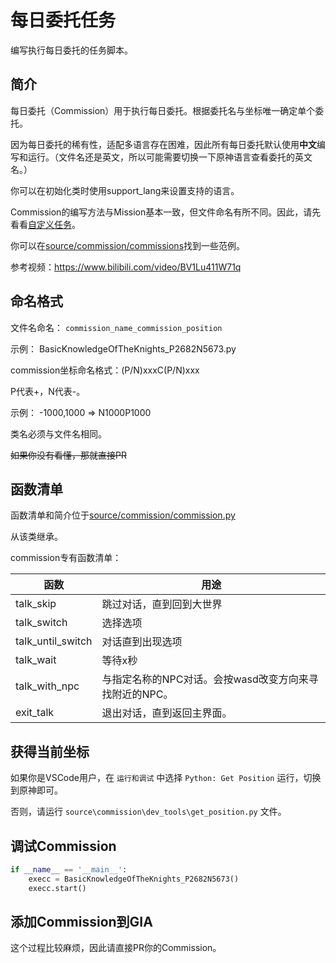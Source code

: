 # 每日委托任务

编写执行每日委托的任务脚本。

## 简介

每日委托（Commission）用于执行每日委托。根据委托名与坐标唯一确定单个委托。

因为每日委托的稀有性，适配多语言存在困难，因此所有每日委托默认使用**中文**编写和运行。（文件名还是英文，所以可能需要切换一下原神语言查看委托的英文名。）

你可以在初始化类时使用support_lang来设置支持的语言。

Commission的编写方法与Mission基本一致，但文件命名有所不同。因此，请先看看[自定义任务](mission.md)。

你可以在[source/commission/commissions](https://github.com/infstellar/genshin_impact_assistant/tree/main/source/commission/commissions)找到一些范例。

参考视频：https://www.bilibili.com/video/BV1Lu411W71q

## 命名格式

文件名命名： `commission_name_commission_position`

示例： BasicKnowledgeOfTheKnights_P2682N5673.py

commission坐标命名格式：(P/N)xxxC(P/N)xxx

P代表+，N代表-。

示例： -1000,1000 => N1000P1000

类名必须与文件名相同。

~~如果你没有看懂，那就直接PR~~

## 函数清单

函数清单和简介位于[source/commission/commission.py](https://github.com/infstellar/genshin_impact_assistant/tree/main/source/commission/commission.py)

从该类继承。

commission专有函数清单：

| 函数              | 用途                                                   |
| ----------------- | ------------------------------------------------------ |
| talk_skip         | 跳过对话，直到回到大世界                               |
| talk_switch       | 选择选项                                               |
| talk_until_switch | 对话直到出现选项                                       |
| talk_wait         | 等待x秒                                                |
| talk_with_npc     | 与指定名称的NPC对话。会按wasd改变方向来寻找附近的NPC。 |
| exit_talk         | 退出对话，直到返回主界面。                             |

## 获得当前坐标

如果你是VSCode用户，在 `运行和调试` 中选择 `Python: Get Position` 运行，切换到原神即可。

否则，请运行 `source\commission\dev_tools\get_position.py` 文件。

## 调试Commission

```python
if __name__ == '__main__':
    execc = BasicKnowledgeOfTheKnights_P2682N5673()
    execc.start()
```

## 添加Commission到GIA

这个过程比较麻烦，因此请直接PR你的Commission。
